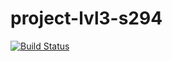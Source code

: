 # project-lvl3-s294

[![Build Status](https://travis-ci.org/alexeypant/project-lvl3-s294.svg?branch=master)](https://travis-ci.org/alexeypant/project-lvl3-s294)
